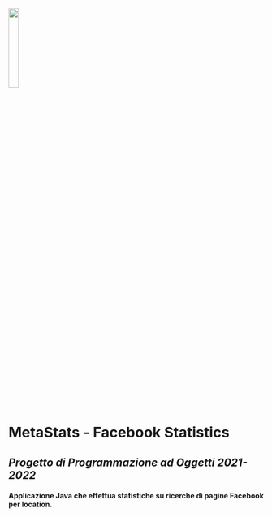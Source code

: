 <img src="logo2.jpg" width="20%" height="20%">

# MetaStats - Facebook Statistics
## _Progetto di Programmazione ad Oggetti 2021-2022_
#### Applicazione Java che effettua statistiche su ricerche di pagine Facebook per location.

